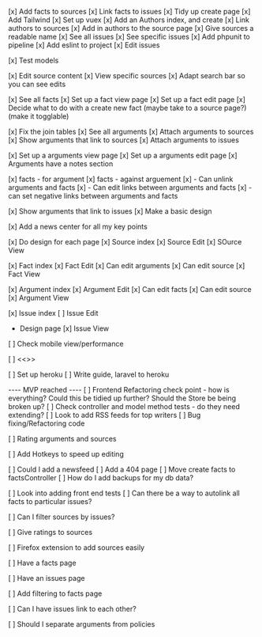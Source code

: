 [x] Add facts to sources
[x] Link facts to issues
[x] Tidy up create page
[x] Add Tailwind
[x] Set up vuex
[x] Add an Authors index, and create
[x] Link authors to sources
[x] Add in authors to the source page
[x] Give sources a readable name
[x] See all issues
[x] See specific issues
[x] Add phpunit to pipeline
[x] Add eslint to project
[x] Edit issues

[x] Test models

[x] Edit source content
[x] View specific sources
[x] Adapt search bar so you can see edits

[x] See all facts
[x] Set up a fact view page
[x] Set up a fact edit page
[x] Decide what to do with a create new fact (maybe take to a source page?) (make it togglable)

[x] Fix the join tables
[x] See all arguments
[x] Attach arguments to sources
[x] Show arguments that link to sources
[x] Attach arguments to issues

[x] Set up a arguments view page
[x] Set up a arguments edit page
[x] Arguments have a notes section

[x] facts - for argument
[x] facts - against arguement
[x] - Can unlink arguments and facts
[x] - Can edit links between arguments and facts
[x] - can set negative links between arguments and facts

[x] Show arguments that link to issues
[x] Make a basic design

[x] Add a news center for all my key points

[x] Do design for each page
[x] Source index
[x] Source Edit
[x] SOurce View

[x] Fact index
[x] Fact Edit
[x] Can edit arguments
[x] Can edit source
[x] Fact View

[x] Argument index
[x] Argument Edit
[x] Can edit facts
[x] Can edit source
[x] Argument View

[x] Issue index
[ ] Issue Edit
   - Design page
[x] Issue View

[ ] Check mobile view/performance

[ ] <<<REMOVE REGISTER>>>

[ ] Set up heroku
[ ] Write guide, laravel to heroku

---- MVP reached ----
[ ] Frontend Refactoring check point - how is everything? Could this be tidied up further? Should the Store be being broken up?
[ ] Check controller and model method tests - do they need extending?
[ ] Look to add RSS feeds for top writers
[ ] Bug fixing/Refactoring code

[ ] Rating arguments and sources

[ ] Add Hotkeys to speed up editing

[ ] Could I add a newsfeed
[ ] Add a 404 page
[ ] Move create facts to factsController
[ ] How do I add backups for my db data?

[ ] Look into adding front end tests
[ ] Can there be a way to autolink all facts to particular issues?

[ ] Can I filter sources by issues?

[ ] Give ratings to sources

[ ] Firefox extension to add sources easily

[ ] Have a facts page

[ ] Have an issues page

[ ] Add filtering to facts page

[ ] Can I have issues link to each other?

[ ] Should I separate arguments from policies
